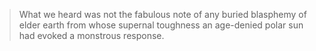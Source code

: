 >What we heard was not the fabulous note of any buried blasphemy of elder earth from whose supernal toughness an age-denied polar sun had evoked a monstrous response.